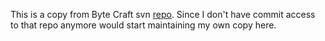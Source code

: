 This is a copy from Byte Craft svn [repo][1]. Since I don't have commit access to that repo anymore would start maintaining my own copy here.

[1]:http://trac.bytecraft.com.my/pulut/browser/drupal6/trunk

